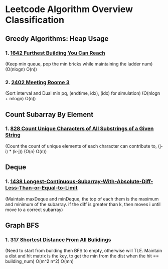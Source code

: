 # Leetcode Algorithm Overview Classification

## Greedy Algorithms: Heap Usage

### 1. [1642 Furthest Building You Can Reach](https://leetcode.com/problems/furthest-building-you-can-reach/)

(Keep min queue, pop the min bricks while maintaining the ladder num) (O(nlogn) O(n))

### 2. [2402 Meeting Roome 3]()

(Sort interval and Dual min pq, (endtime, idx), (idx) for simulation) (O(nlogn + mlogn) O(n))

## Count Subarray By Element

### 1. [828 Count Unique Characters of All Substrings of a Given String](https://leetcode.com/problems/count-unique-characters-of-all-substrings-of-a-given-string/)

(Count the count of unique elements of each character can contribute to, (j-i) \* (k-j)) (O(n) O(n))

## Deque

### 1. [1438 Longest-Continuous-Subarray-With-Absolute-Diff-Less-Than-or-Equal-to-Limit](https://leetcode.com/problems/longest-continuous-subarray-with-absolute-diff-less-than-or-equal-to-limit/)

(Maintain maxDeque and minDeque, the top of each them is the maximum and minimum of the subarray. if the diff is greater than k, then moves i until move to a correct subarray)

## Graph BFS

### 1. [317 Shortest Distance From All Bulidings](https://leetcode.com/problems/shortest-distance-from-all-buildings/)

(Need to start from building then BFS to empty, otherwise will TLE. Maintain a dist and hit matrix is the key, to get the min from the dist when the hit == building_num) O(m^2 n^2) O(mn)

